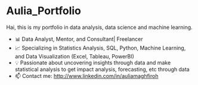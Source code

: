# Aulia_Portfolio
Hai, this is my portfolio in data analysis, data science and machine learning. 
- 📊 Data Analyst, Mentor, and Consultant| Freelancer  
- 📈 Specializing in Statistics Analysis, SQL, Python, Machine Learning, and Data Visualization (Excel, Tableau, PowerBI)
- 💡 Passionate about uncovering insights through data and make statistical analysis to get impact analysis, forecasting, etc through data  
- 📫 Contact me: http://www.linkedin.com/in/auliamaghfiroh
